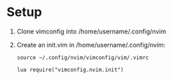 # Setup

1. Clone vimconfig into /home/username/.config/nvim
2. Create an init.vim in /home/username/.config/nvim:

    ```
    source ~/.config/nvim/vimconfig/vim/.vimrc

    lua require("vimconfig.nvim.init")
    ```